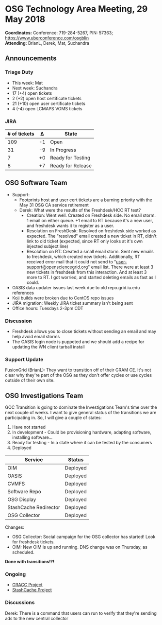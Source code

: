 # OSG Technology Area Meeting, 29 May 2018

**Coordinates:** Conference: 719-284-5267, PIN: 57363; <https://www.uberconference.com/osgblin>  
**Attending:** BrianL, Derek, Mat, Suchandra


## Announcements


### Triage Duty

-   This week: Mat
-   Next week: Suchandra
-   17 (+4) open tickets
-   2 (+2) open host certificate tickets
-   21 (+10) open user certificate tickets
-   4 (-4) open LCMAPS VOMS tickets


### JIRA

| # of tickets | &Delta; | State             |
|------------ |------- |----------------- |
| 109          | -1      | Open              |
| 31           | -9      | In Progress       |
| 7            | +0      | Ready for Testing |
| 8            | +7      | Ready for Release |


## OSG Software Team

-   Support:  
    -   Footprints host and user cert tickets are a burning priority with the May 31 OSG CA service retirement
    -   Derek: What were the results of the Freshdesk/HCC RT test?
        - Creation: Went well.  Created on Freshdesk side.  No email storm.  1 email on either queue.  +1 email to RT because it's a new user, and freshdesk wants it to register as a user.
        - Resolution on FreshDesk: Resolved on freshdesk side worked as expected.  The "resolved" email created a new ticket in RT, didn't link to old ticket (expected, since RT only looks at it's own injected subject line)
        - Resolution on RT: Created a small email storm.  Sent new emails to freshdesk, which created new tickets.  Additionally, RT received error mail that it could not send to "user-support@opensciencegrid.org" email list.  There were at least 3 new tickets in freshdesk from this interaction.  And at least 3 more to RT.  I got worried, and started deleting emails as fast as I could.
-   OASIS data updater issues last week due to old repo.grid.iu.edu references
-   Koji builds were broken due to CentOS repo issues
-   JIRA migration: Weekly JIRA ticket summary isn't being sent
-   Office hours: Tuesdays 2-3pm CDT


### Discussion

-   Freshdesk allows you to close tickets without sending an email and may help avoid email storms
-   The OASIS login node is puppeted and we should add a recipe for updating the  WN client tarball install


### Support Update

FusionGrid (BrianL): They want to transition off of their GRAM CE. It's not clear why they're part of the OSG as they don't offer cycles or use cycles outside of their own site.


## OSG Investigations Team

GOC Transition is going to dominate the Investigations Team's time over the next couple of weeks.   I want to give general status of the transitions we are participating in.  So, I will give a couple of states:  

1.  Have not started
2.  In development - Could be provisioning hardware, adapting software, installing software&#x2026;
3.  Ready for testing - In a state where it can be tested by the consumers
4.  Deployed

| Service               | Status   |
|--------------------- |-------- |
| OIM                   | Deployed |
| OASIS                 | Deployed |
| CVMFS                 | Deployed |
| Software Repo         | Deployed |
| OSG Display           | Deployed |
| StashCache Redirector | Deployed |
| OSG Collector         | Deployed |

Changes:  

-   OSG Collector: Social campaign for the OSG collector has started!  Look for freshdesk tickets.
-   OIM: New OIM is up and running.  DNS change was on Thursday, as scheduled.

**Done with transitions!?!**

### Ongoing

-   [GRACC Project](https://jira.opensciencegrid.org/projects/GRACC/)
-   [StashCache Project](https://opensciencegrid.org/docs/data/stashcache/overview/)


### Discussions

Derek: There is a command that users can run to verify that they're sending ads to the new central collector
